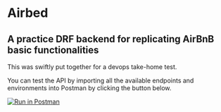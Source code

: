 # Airbed

## A practice DRF backend for replicating AirBnB basic functionalities

This was swiftly put together for a devops take-home test.

You can test the API by importing all the available endpoints and environments into Postman by clicking the button below.

[![Run in Postman](https://run.pstmn.io/button.svg)](https://www.postman.com/)
